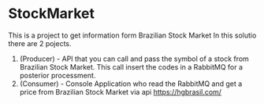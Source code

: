 # StockMarket
This is a project to get information form Brazilian Stock Market
In this solutio there are 2 pojects.
1. (Producer) - API that you can call and pass the symbol of a stock from Brazilian Stock Market. This call insert the codes in a RabbitMQ
for a posterior processment.
2. (Consumer) - Console Application who read the RabbitMQ and get a price from Brazilian Stock Market via api https://hgbrasil.com/
